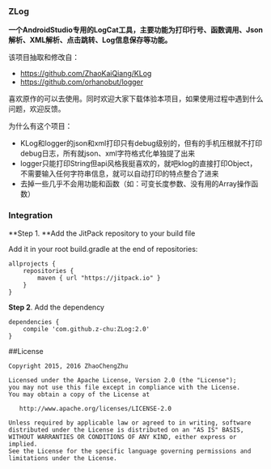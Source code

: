 ### ZLog
**一个AndroidStudio专用的LogCat工具，主要功能为打印行号、函数调用、Json解析、XML解析、点击跳转、Log信息保存等功能。**

该项目抽取和修改自：
* https://github.com/ZhaoKaiQiang/KLog
* https://github.com/orhanobut/logger

喜欢原作的可以去使用。同时欢迎大家下载体验本项目，如果使用过程中遇到什么问题，欢迎反馈。

为什么有这个项目：
* KLog和logger的json和xml打印只有debug级别的，但有的手机压根就不打印debug日志，所有就json、xml字符格式化单独提了出来
* logger只能打印String但api风格我挺喜欢的，就吧klog的直接打印Object，不需要输入任何字符串信息，就可以自动打印的特点整合了进来
* 去掉一些几乎不会用功能和函数（如：可变长度参数、没有用的Array操作函数）

### Integration
**Step 1. **Add the JitPack repository to your build file

Add it in your root build.gradle at the end of repositories:
```
allprojects {
    repositories {
        maven { url "https://jitpack.io" }
    }
}
```
**Step 2**. Add the dependency

```
dependencies {
	compile 'com.github.z-chu:ZLog:2.0'
}
```

##License

```
Copyright 2015, 2016 ZhaoChengZhu

Licensed under the Apache License, Version 2.0 (the "License");
you may not use this file except in compliance with the License.
You may obtain a copy of the License at

   http://www.apache.org/licenses/LICENSE-2.0

Unless required by applicable law or agreed to in writing, software
distributed under the License is distributed on an "AS IS" BASIS,
WITHOUT WARRANTIES OR CONDITIONS OF ANY KIND, either express or implied.
See the License for the specific language governing permissions and
limitations under the License.
```
